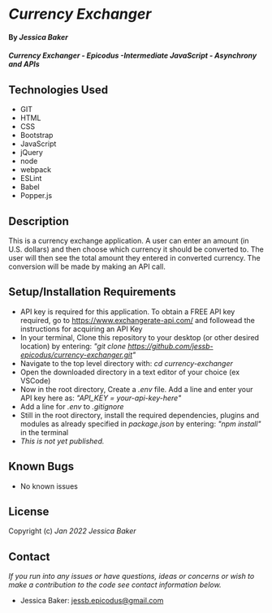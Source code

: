 # _Currency Exchanger_

#### By _**Jessica Baker**_ 

#### _Currency Exchanger - Epicodus -Intermediate JavaScript - Asynchrony and APIs_

## Technologies Used

* GIT
* HTML
* CSS
* Bootstrap
* JavaScript
* jQuery
* node
* webpack
* ESLint
* Babel
* Popper.js

## Description

This is a currency exchange application. A user can enter an amount (in U.S. dollars) and then choose which currency it should be converted to. The user will then see the total amount they entered in converted currency.  The conversion will be made by making an API call.

## Setup/Installation Requirements

* API key is required for this application.  To obtain a FREE API key required, go to https://www.exchangerate-api.com/ and followead the instructions for acquiring an API Key
* In your terminal, Clone this repository to your desktop (or other desired location) by entering: _"git clone https://github.com/jessb-epicodus/currency-exchanger.git"_
* Navigate to the top level directory with: _cd currency-exchanger_
* Open the downloaded directory in a text editor of your choice (ex VSCode)
* Now in the root directory, Create a _.env_ file. Add a line and enter your API key here as: _"API_KEY = your-api-key-here"_
* Add a line for _.env_ to _.gitignore_
* Still in the root directory, install the required dependencies, plugins and modules as already specified in _package.json_ by entering: _"npm install"_ in the terminal
* _This is not yet published._

## Known Bugs

* No known issues

## License

Copyright (c) _Jan 2022_ _Jessica Baker_

## Contact

_If you run into any issues or have questions, ideas or concerns or wish to make a contribution to the code see contact information below._
* Jessica Baker: jessb.epicodus@gmail.com